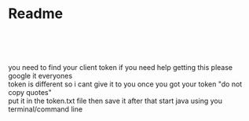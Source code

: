 # Readme

<br><br><br>

you need to find your client token if you need help getting this please google it everyones<br>
token is different so i cant give it to you once you got your token "do not copy quotes"<br>
put it in the token.txt file then save it after that start java using you<br>
terminal/command line

<br><br><br>
